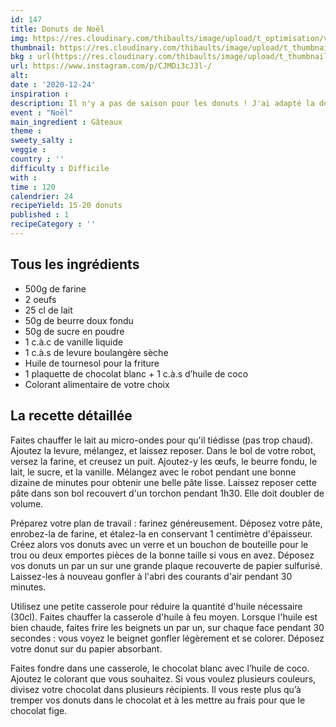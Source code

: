 ```yaml
---
id: 147
title: Donuts de Noël
img: https://res.cloudinary.com/thibaults/image/upload/t_optimisation/v1608799535/Recipes/20201224_donuts_noel.jpg
thumbnail: https://res.cloudinary.com/thibaults/image/upload/t_thumbnail_josie/v1608799535/Recipes/20201224_donuts_noel.jpg
bkg : url(https://res.cloudinary.com/thibaults/image/upload/t_thumbnail_josie/v1608799535/Recipes/20201224_donuts_noel.jpg)
url: https://www.instagram.com/p/CJMDi3cJ3l-/
alt: 
date : '2020-12-24'
inspiration : 
description: Il n'y a pas de saison pour les donuts ! J'ai adapté la déco au moment de l'année.
event : "Noël"
main_ingredient : Gâteaux
theme : 
sweety_salty : 
veggie : 
country : ''
difficulty : Difficile
with : 
time : 120
calendrier: 24
recipeYield: 15-20 donuts
published : 1
recipeCategory : ''
---
```


## Tous les ingrédients
 - 500g de farine
 - 2 oeufs
 - 25 cl de lait
 - 50g de beurre doux fondu
 - 50g de sucre en poudre
 - 1 c.à.c de vanille liquide
 - 1 c.à.s de levure boulangère sèche
 - Huile de tournesol pour la friture
 - 1 plaquette de chocolat blanc + 1 c.à.s d’huile de coco 
 - Colorant alimentaire de votre choix 

## La recette détaillée
Faites chauffer le lait au micro-ondes pour qu'il tiédisse (pas trop chaud). Ajoutez la levure, mélangez, et laissez reposer. Dans le bol de votre robot, versez la farine, et creusez un puit. Ajoutez-y les œufs, le beurre fondu, le lait, le sucre, et la vanille. Mélangez avec le robot pendant une bonne dizaine de minutes pour obtenir une belle pâte lisse. Laissez reposer cette pâte dans son bol recouvert d'un torchon pendant 1h30. Elle doit doubler de volume.

Préparez votre plan de travail : farinez généreusement. Déposez votre pâte, enrobez-la de farine, et étalez-la en conservant 1 centimètre d'épaisseur. Créez alors vos donuts avec un verre et un bouchon de bouteille pour le trou ou deux emportes pièces de la bonne taille si vous en avez.  Déposez vos donuts un par un sur une grande plaque recouverte de papier sulfurisé. Laissez-les à nouveau gonfler à l'abri des courants d'air pendant 30 minutes.

Utilisez une petite casserole pour réduire la quantité d'huile nécessaire (30cl). Faites chauffer la casserole d'huile à feu moyen. Lorsque l'huile est bien chaude, faites frire les beignets un par un, sur chaque face pendant 30 secondes : vous voyez le beignet gonfler légèrement et se colorer. Déposez votre donut sur du papier absorbant.

Faites fondre dans une casserole, le chocolat blanc avec l’huile de coco. Ajoutez le colorant que vous souhaitez. Si vous voulez plusieurs couleurs, divisez votre chocolat dans plusieurs récipients. Il vous reste plus qu’à tremper vos donuts dans le chocolat et à les mettre au frais pour que le chocolat fige.